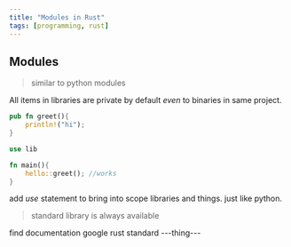 ```yaml
---
title: "Modules in Rust"
tags: [programming, rust]
---
```



## Modules
>similar to python modules

All items in libraries are private by default
*even* to binaries in same project.

```rust
pub fn greet(){
	println!("hi");
}

use lib

fn main(){
	hello::greet(); //works
}

```

add *use* statement to bring into scope libraries and things. just like python.

>standard library is always available

find documentation
google rust standard ---thing---